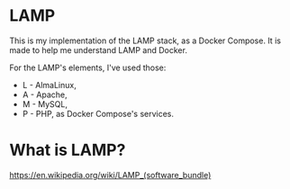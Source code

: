# LAMP
This is my implementation of the LAMP stack, as a Docker Compose. It is made to help me understand LAMP and Docker.

For the LAMP's elements, I've used those:
  * L - AlmaLinux,
  * A - Apache,
  * M - MySQL,
  * P - PHP,
as Docker Compose's services.

# What is LAMP?
https://en.wikipedia.org/wiki/LAMP_(software_bundle)
